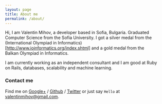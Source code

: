 ```yaml
---
layout: page
title: About me
permalink: /about/
---
```


Hi, I am Valentin Mihov, a developer based in Sofia, Bulgaria. 
Graduated Computer Science from the Sofia University. I got a silver medal from the (International Olympiad in Informatics)[http://www.ioinformatics.org/index.shtml] and a gold medal from the Balkan Olympiad in Informatics.

I am currently working as an independent consultant and I am good at Ruby on Rails, databases, scalability and machine learning.

### Contact me

Find me on [Google+][google] / [Github][github] / [Twitter][twitter] or just say `Hello` at 
[valentinmihov@gmail.com](valentinmihov@gmail.com).


[github]: https://github.com/valo
[google]: https://plus.google.com/+ValentinMihov
[twitter]: https://twitter.com/valentinmihov
